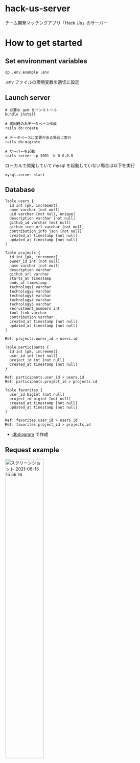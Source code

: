 # hack-us-server

チーム開発マッチングアプリ「Hack Us」のサーバー

# How to get started

## Set environment variables

```
cp .env.example .env
```

.env ファイルの環境変数を適切に設定

## Launch server

```
# 必要な gem をインストール
bundle install

# 初回時のみデータベース作成
rails db:create

# データベースに変更がある場合に実行
rails db:migrate

# サーバーを起動
rails server -p 3001 -b 0.0.0.0
```

ローカルで開発していて mysql を起動していない場合は以下を実行

```
mysql.server start
```

## Database

```
Table users {
  id int [pk, increment]
  name varchar [not null]
  uid varchar [not null, unique]
  description varchar [not null]
  github_id varchar [not null]
  github_icon_url varchar [not null]
  contribution_info json [not null]
  created_at timestamp [not null]
  updated_at timestamp [not null]
}

Table projects {
  id int [pk, increment]
  owner_id int [not null]
  name varchar [not null]
  description varchar
  github_url varchar
  starts_at timestamp
  ends_at timestamp
  technology1 varchar
  technology2 varchar
  technology3 varchar
  technology4 varchar
  technology5 varchar
  recruitment_numbers int
  tool_link varchar
  contribution varchar
  created_at timestamp [not null]
  updated_at timestamp [not null]
}

Ref: projects.owner_id > users.id

Table participants {
  id int [pk, increment]
  user_id int [not null]
  project_id int [not null]
  created_at timestamp [not null]
}

Ref: participants.user_id > users.id
Ref: participants.project_id > projects.id

Table favorites {
  user_id bigint [not null]
  project_id bigint [not null]
  created_at timestamp [not null]
  updated_at timestamp [not null]
}

Ref: favorites.user_id > users.id
Ref: favorites.project_id > projects.id
```

- [dbdiagram](https://dbdiagram.io/home) で作成

## Request example

<img width="50%" alt="スクリーンショット 2021-06-15 15 56 16" src="https://user-images.githubusercontent.com/51741264/122006794-39c62a00-cdf2-11eb-8bde-42071aa2cad0.png">
